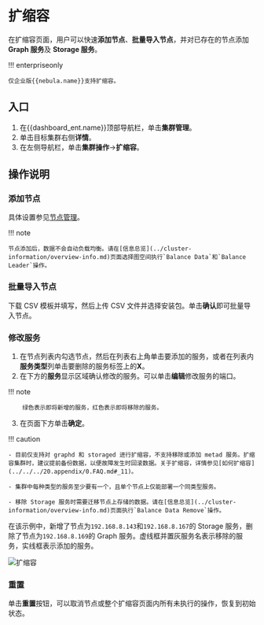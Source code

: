 # 扩缩容

在扩缩容页面，用户可以快速**添加节点**、**批量导入节点**，并对已存在的节点添加 **Graph 服务**及 **Storage 服务**。

!!! enterpriseonly

    仅企业版{{nebula.name}}支持扩缩容。

## 入口

1. 在{{dashboard_ent.name}}顶部导航栏，单击**集群管理**。
2. 单击目标集群右侧**详情**。
3. 在左侧导航栏，单击**集群操作**->**扩缩容**。

## 操作说明

### 添加节点

具体设置参见[节点管理](node.md)。

!!! note

    节点添加后，数据不会自动负载均衡。请在[信息总览](../cluster-information/overview-info.md)页面选择图空间执行`Balance Data`和`Balance Leader`操作。

### 批量导入节点

下载 CSV 模板并填写，然后上传 CSV 文件并选择安装包。单击**确认**即可批量导入节点。

### 修改服务

1. 在节点列表内勾选节点，然后在列表右上角单击要添加的服务，或者在列表内**服务类型**列单击要删除的服务标签上的**X**。
2. 在下方的**服务**显示区域确认修改的服务。可以单击**编辑**修改服务的端口。
   
  !!! note

        绿色表示即将新增的服务，红色表示即将移除的服务。

3. 在页面下方单击**确定**。

!!! caution

    - 目前仅支持对 graphd 和 storaged 进行扩缩容，不支持移除或添加 metad 服务。扩缩容集群时，建议提前备份数据，以便故障发生时回滚数据。关于扩缩容，详情参见[如何扩缩容](../../../20.appendix/0.FAQ.md#_11)。

    - 集群中每种类型的服务至少要有一个，且单个节点上仅能部署一个同类型服务。

    - 移除 Storage 服务时需要迁移节点上存储的数据。请在[信息总览](../cluster-information/overview-info.md)页面执行`Balance Data Remove`操作。

在该示例中，新增了节点为`192.168.8.143`和`192.168.8.167`的 Storage 服务，删除了节点为`192.168.8.169`的 Graph 服务。虚线框并置灰服务名表示移除的服务，实线框表示添加的服务。

![扩缩容](https://docs-cdn.nebula-graph.com.cn/figures/scaling-ds-2022_4-14_cn.png)

### 重置

单击**重置**按钮，可以取消节点或整个扩缩容页面内所有未执行的操作，恢复到初始状态。
